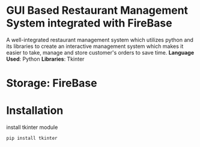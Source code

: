 # GUI Based Restaurant Management System integrated with FireBase
A well-integrated restaurant management system which utilizes python and its libraries to create an interactive management system which makes it easier to take, manage and store customer's orders to save time.
**Language Used**: Python
**Libraries**: Tkinter
# Storage: FireBase

# Installation
install tkinter module

``` pip install tkinter ```

